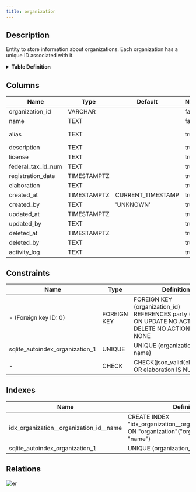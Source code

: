 ```yaml
---
title: organization
---
```


## Description

Entity to store information about organizations. Each organization has a unique
ID associated with it.

<details>
<summary><strong>Table Definition</strong></summary>

```sql
CREATE TABLE "organization" (
    "organization_id" VARCHAR NOT NULL,
    "name" TEXT NOT NULL,
    "alias" TEXT,
    "description" TEXT,
    "license" TEXT,
    "federal_tax_id_num" TEXT,
    "registration_date" TIMESTAMPTZ,
    "elaboration" TEXT CHECK(json_valid(elaboration) OR elaboration IS NULL),
    "created_at" TIMESTAMPTZ DEFAULT CURRENT_TIMESTAMP,
    "created_by" TEXT DEFAULT 'UNKNOWN',
    "updated_at" TIMESTAMPTZ,
    "updated_by" TEXT,
    "deleted_at" TIMESTAMPTZ,
    "deleted_by" TEXT,
    "activity_log" TEXT,
    FOREIGN KEY("organization_id") REFERENCES "party"("party_id"),
    UNIQUE("organization_id", "name")
)
```

</details>

## Columns

| Name               | Type        | Default           | Nullable | Parents                                                     | Comment                                                           |
| ------------------ | ----------- | ----------------- | -------- | ----------------------------------------------------------- | ----------------------------------------------------------------- |
| organization_id    | VARCHAR     |                   | false    | [party](/docs/standard-library/rssd-schema/party) | {"isSqlDomainZodDescrMeta":true,"isVarChar":true}                 |
| name               | TEXT        |                   | false    |                                                             | The name of the organization.                                     |
| alias              | TEXT        |                   | true     |                                                             | An alias or alternative name for the organization, if applicable. |
| description        | TEXT        |                   | true     |                                                             | A description of the organization.                                |
| license            | TEXT        |                   | true     |                                                             | The license number or identifier for the organization.            |
| federal_tax_id_num | TEXT        |                   | true     |                                                             | The federal tax identification number of the organization.        |
| registration_date  | TIMESTAMPTZ |                   | true     |                                                             | The date on which the organization was registered.                |
| elaboration        | TEXT        |                   | true     |                                                             | {"isSqlDomainZodDescrMeta":true,"isJsonText":true}                |
| created_at         | TIMESTAMPTZ | CURRENT_TIMESTAMP | true     |                                                             |                                                                   |
| created_by         | TEXT        | 'UNKNOWN'         | true     |                                                             |                                                                   |
| updated_at         | TIMESTAMPTZ |                   | true     |                                                             |                                                                   |
| updated_by         | TEXT        |                   | true     |                                                             |                                                                   |
| deleted_at         | TIMESTAMPTZ |                   | true     |                                                             |                                                                   |
| deleted_by         | TEXT        |                   | true     |                                                             |                                                                   |
| activity_log       | TEXT        |                   | true     |                                                             | {"isSqlDomainZodDescrMeta":true,"isJsonSqlDomain":true}           |

## Constraints

| Name                            | Type        | Definition                                                                                                   |
| ------------------------------- | ----------- | ------------------------------------------------------------------------------------------------------------ |
| - (Foreign key ID: 0)           | FOREIGN KEY | FOREIGN KEY (organization_id) REFERENCES party (party_id) ON UPDATE NO ACTION ON DELETE NO ACTION MATCH NONE |
| sqlite_autoindex_organization_1 | UNIQUE      | UNIQUE (organization_id, name)                                                                               |
| -                               | CHECK       | CHECK(json_valid(elaboration) OR elaboration IS NULL)                                                        |

## Indexes

| Name                                    | Definition                                                                                          |
| --------------------------------------- | --------------------------------------------------------------------------------------------------- |
| idx_organization__organization_id__name | CREATE INDEX "idx_organization__organization_id__name" ON "organization"("organization_id", "name") |
| sqlite_autoindex_organization_1         | UNIQUE (organization_id, name)                                                                      |

## Relations

![er](../../../../../assets/organization.svg)
